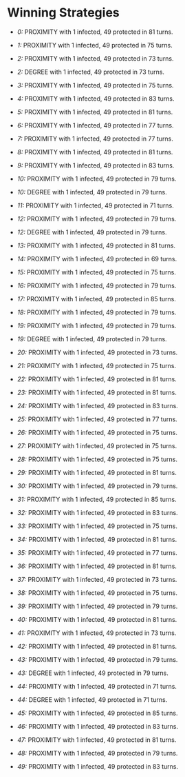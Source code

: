# Winning Strategies

* _0:_ PROXIMITY with 1 infected, 49 protected in 81 turns.


* _1:_ PROXIMITY with 1 infected, 49 protected in 75 turns.


* _2:_ PROXIMITY with 1 infected, 49 protected in 73 turns.


* _2:_ DEGREE with 1 infected, 49 protected in 73 turns.


* _3:_ PROXIMITY with 1 infected, 49 protected in 75 turns.


* _4:_ PROXIMITY with 1 infected, 49 protected in 83 turns.


* _5:_ PROXIMITY with 1 infected, 49 protected in 81 turns.


* _6:_ PROXIMITY with 1 infected, 49 protected in 77 turns.


* _7:_ PROXIMITY with 1 infected, 49 protected in 77 turns.


* _8:_ PROXIMITY with 1 infected, 49 protected in 81 turns.


* _9:_ PROXIMITY with 1 infected, 49 protected in 83 turns.


* _10:_ PROXIMITY with 1 infected, 49 protected in 79 turns.


* _10:_ DEGREE with 1 infected, 49 protected in 79 turns.


* _11:_ PROXIMITY with 1 infected, 49 protected in 71 turns.


* _12:_ PROXIMITY with 1 infected, 49 protected in 79 turns.


* _12:_ DEGREE with 1 infected, 49 protected in 79 turns.


* _13:_ PROXIMITY with 1 infected, 49 protected in 81 turns.


* _14:_ PROXIMITY with 1 infected, 49 protected in 69 turns.


* _15:_ PROXIMITY with 1 infected, 49 protected in 75 turns.


* _16:_ PROXIMITY with 1 infected, 49 protected in 79 turns.


* _17:_ PROXIMITY with 1 infected, 49 protected in 85 turns.


* _18:_ PROXIMITY with 1 infected, 49 protected in 79 turns.


* _19:_ PROXIMITY with 1 infected, 49 protected in 79 turns.


* _19:_ DEGREE with 1 infected, 49 protected in 79 turns.


* _20:_ PROXIMITY with 1 infected, 49 protected in 73 turns.


* _21:_ PROXIMITY with 1 infected, 49 protected in 75 turns.


* _22:_ PROXIMITY with 1 infected, 49 protected in 81 turns.


* _23:_ PROXIMITY with 1 infected, 49 protected in 81 turns.


* _24:_ PROXIMITY with 1 infected, 49 protected in 83 turns.


* _25:_ PROXIMITY with 1 infected, 49 protected in 77 turns.


* _26:_ PROXIMITY with 1 infected, 49 protected in 75 turns.


* _27:_ PROXIMITY with 1 infected, 49 protected in 75 turns.


* _28:_ PROXIMITY with 1 infected, 49 protected in 75 turns.


* _29:_ PROXIMITY with 1 infected, 49 protected in 81 turns.


* _30:_ PROXIMITY with 1 infected, 49 protected in 79 turns.


* _31:_ PROXIMITY with 1 infected, 49 protected in 85 turns.


* _32:_ PROXIMITY with 1 infected, 49 protected in 83 turns.


* _33:_ PROXIMITY with 1 infected, 49 protected in 75 turns.


* _34:_ PROXIMITY with 1 infected, 49 protected in 81 turns.


* _35:_ PROXIMITY with 1 infected, 49 protected in 77 turns.


* _36:_ PROXIMITY with 1 infected, 49 protected in 81 turns.


* _37:_ PROXIMITY with 1 infected, 49 protected in 73 turns.


* _38:_ PROXIMITY with 1 infected, 49 protected in 75 turns.


* _39:_ PROXIMITY with 1 infected, 49 protected in 79 turns.


* _40:_ PROXIMITY with 1 infected, 49 protected in 81 turns.


* _41:_ PROXIMITY with 1 infected, 49 protected in 73 turns.


* _42:_ PROXIMITY with 1 infected, 49 protected in 81 turns.


* _43:_ PROXIMITY with 1 infected, 49 protected in 79 turns.


* _43:_ DEGREE with 1 infected, 49 protected in 79 turns.


* _44:_ PROXIMITY with 1 infected, 49 protected in 71 turns.


* _44:_ DEGREE with 1 infected, 49 protected in 71 turns.


* _45:_ PROXIMITY with 1 infected, 49 protected in 85 turns.


* _46:_ PROXIMITY with 1 infected, 49 protected in 83 turns.


* _47:_ PROXIMITY with 1 infected, 49 protected in 81 turns.


* _48:_ PROXIMITY with 1 infected, 49 protected in 79 turns.


* _49:_ PROXIMITY with 1 infected, 49 protected in 83 turns.


